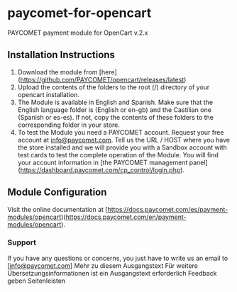 paycomet-for-opencart
=====================

PAYCOMET payment module for OpenCart v.2.x

## Installation Instructions

1. Download the module from [here] (https://github.com/PAYCOMET/opencart/releases/latest)
2. Upload the contents of the folders to the root (/) directory of your opencart installation.
3. The Module is available in English and Spanish. Make sure that the English language folder is (English or en-gb) and the Castilian one (Spanish or es-es). If not, copy the contents of these folders to the corresponding folder in your store.
4. To test the Module you need a PAYCOMET account. Request your free account at info@paycomet.com. Tell us the URL / HOST where you have the store installed and we will provide you with a Sandbox account with test cards to test the complete operation of the Module. You will find your account information in [the PAYCOMET management panel] (https://dashboard.paycomet.com/cp_control/login.php).


## Module Configuration
Visit the online documentation at [https://docs.paycomet.com/es/payment-modules/opencart)(https://docs.paycomet.com/en/payment-modules/opencart).

### Support
If you have any questions or concerns, you just have to write us an email to [info@paycomet.com] 
Mehr zu diesem Ausgangstext
Für weitere Übersetzungsinformationen ist ein Ausgangstext erforderlich
Feedback geben
Seitenleisten
